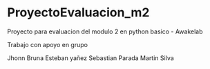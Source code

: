 # ProyectoEvaluacion_m2
Proyecto para evaluacion del modulo 2 en python basico - Awakelab

Trabajo con apoyo en grupo

Jhonn Bruna
Esteban yañez
Sebastian Parada
Martin Silva